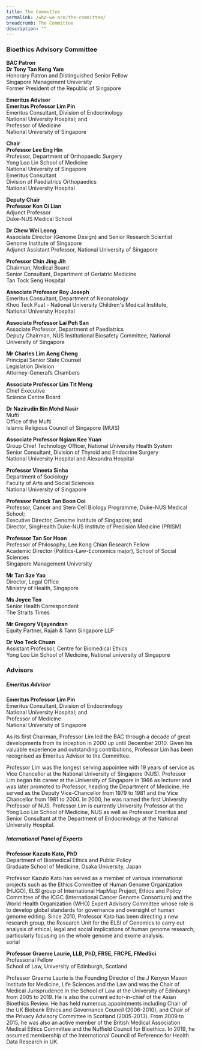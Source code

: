```yaml
---
title: The Committee
permalink: /who-we-are/the-committee/
breadcrumb: The Committee
description: ""
---
```

### **Bioethics Advisory Committee**

**BAC Patron**<br>
**Dr Tony Tan Keng Yam**<br>
Honorary Patron and Distinguished Senior Fellow<br>
Singapore Management University<br>
Former President of the Republic of Singapore

**Emeritus Advisor**<br>
**Emeritus Professor Lim Pin**<br>
Emeritus Consultant, Division of Endocrinology<br>
National University Hospital; and<br>
Professor of Medicine<br>
National University of Singapore

**Chair**<br>
**Professor Lee Eng Hin**<br>
Professor, Department of Orthopaedic Surgery<br>
Yong Loo Lin School of Medicine<br>
National University of Singapore<br>
Emeritus Consultant<br>
Division of Paediatrics Orthopaedics<br>
National University Hospital  

**Deputy Chair**<br>
**Professor Kon Oi Lian**<br>
Adjunct Professor<br>
Duke-NUS Medical School

**Dr Chew Wei Leong**<br>
Associate Director (Genome Design) and Senior Research Scientist<br> 
Genome Institute of Singapore<br>
Adjunct Assistant Professor, National University of Singapore 

**Professor Chin Jing Jih**<br>
Chairman, Medical Board<br>
Senior Consultant, Department of Geriatric Medicine<br> 
Tan Tock Seng Hospital

**Associate Professor Roy Joseph**<br>
Emeritus Consultant, Department of Neonatology<br> 
Khoo Teck Puat - National University Children's Medical Institute,<br> 
National University Hospital

**Associate Professor Lai Poh San**<br>
Associate Professor, Department of Paediatrics<br>
Deputy Chairman, NUS Institutional Biosafety Committee, National University of Singapore<br>

**Mr Charles Lim Aeng Cheng**<br>
Principal Senior State Counsel<br>
Legislation Division<br>
Attorney-General’s Chambers

**Associate Professor Lim Tit Meng**<br>
Chief Executive<br>
Science Centre Board

**Dr Nazirudin Bin Mohd Nasir**<br>
Mufti<br>
Office of the Mufti<br>
Islamic Religious Council of Singapore (MUIS)

**Associate Professor Ngiam Kee Yuan**<br>
Group Chief Technology Officer, National University Health System<br>
Senior Consultant, Division of Thyroid and Endocrine Surgery<br> 
National University Hospital and Alexandra Hospital<br>       

**Professor Vineeta Sinha**<br>
Department of Sociology<br>
Faculty of Arts and Social Sciences<br>
National University of Singapore

**Professor Patrick Tan Boon Ooi**<br>
Professor, Cancer and Stem Cell Biology Programme, Duke-NUS Medical School;<br>
Executive Director, Genome Institute of Singapore; and<br>
Director, SingHealth Duke-NUS Institute of Precision Medicine (PRISM)

**Professor Tan Sor Hoon**<br>
Professor of Philosophy, Lee Kong Chian Research Fellow<br>
Academic Director (Politics-Law-Economics major), School of Social Sciences<br>
Singapore Management University

**Mr Tan Sze Yao**<br>
Director, Legal Office<br>
Ministry of Health, Singapore<br>

**Ms Joyce Teo**<br>
Senior Health Correspondent<br>
The Straits Times<br>

**Mr Gregory Vijayendran**<br>
Equity Partner, Rajah & Tann Singapore LLP<br>

**Dr Voo Teck Chuan**<br>
Assistant Professor, Centre for Biomedical Ethics<br>
Yong Loo Lin School of Medicine, National university of Singapore<br>

### **Advisors**

##### **Emeritus Advisor**

**Emeritus Professor Lim Pin**<br>
Emeritus Consultant, Division of Endocrinology<br>
National University Hospital; and<br>
Professor of Medicine<br>
National University of Singapore

As its first Chairman, Professor Lim led the BAC through a decade of great developments from its inception in 2000 up until December 2010. Given his valuable experience and outstanding contributions, Professor Lim has been recognised as Emeritus Advisor to the Committee.

Professor Lim was the longest serving appointee with 19 years of service as Vice Chancellor at the National University of Singapore (NUS). Professor Lim began his career at the University of Singapore in 1966 as lecturer and was later promoted to Professor, heading the Department of Medicine. He served as the Deputy Vice-Chancellor from 1979 to 1981 and the Vice Chancellor from 1981 to 2000. In 2000, he was named the first University Professor of NUS. Professor Lim is currently University Professor at the Yong Loo Lin School of Medicine, NUS as well as Professor Emeritus and Senior Consultant at the Department of Endocrinology at the National University Hospital.

##### **International Panel of Experts**

**Professor Kazuto Kato, PhD**<br>
Department of Biomedical Ethics and Public Policy<br>
Graduate School of Medicine, Osaka University, Japan

Professor Kazuto Kato has served as a member of various international projects such as the Ethics Committee of Human Genome Organization (HUGO), ELSI group of International HapMap Project, Ethics and Policy Committee of the ICGC (International Cancer Genome Consortium) and the World Health Organization (WHO) Expert Advisory Committee whose role is to develop global standards for governance and oversight of human genome editing. Since 2010, Professor Kato has been directing a new research group, the Research Unit for the ELSI of Genomics to carry out analysis of ethical, legal and social implications of human genome research, particularly focusing on the whole genome and exome analysis.<br>sorial 

**Professor Graeme Laurie, LLB, PhD, FRSE, FRCPE, FMedSci**<br>
Professorial Fellow<br>
School of Law, University of Edinburgh, Scotland

Professor Graeme Laurie is the Founding Director of the J Kenyon Mason Institute for Medicine, Life Sciences and the Law and was the Chair of Medical Jurisprudence in the School of Law at the University of Edinburgh from 2005 to 2019. He is also the current editor-in-chief of the Asian Bioethics Review. He has held numerous appointments including Chair of the UK Biobank Ethics and Governance Council (2006-2010), and Chair of the Privacy Advisory Committee in Scotland (2005-2013). From 2009 to 2015, he was also an active member of the British Medical Association Medical Ethics Committee and the Nuffield Council for Bioethics. In 2019, he assumed membership of the International Council of Reference for Health Data Research in UK.